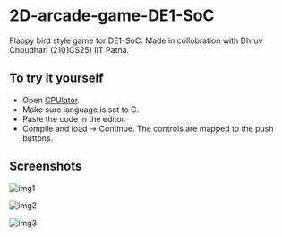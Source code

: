 # 2D-arcade-game-DE1-SoC
Flappy bird style game for DE1-SoC. Made in collobration with Dhruv Choudhari (2101CS25) IIT Patna.

## To try it yourself
- Open [CPUlator](https://cpulator.01xz.net/?sys=arm-de1soc&d_audio=48000).
- Make sure language is set to C.
- Paste the code in the editor.
- Compile and load -> Continue. The controls are mapped to the push buttons.


## Screenshots

![img1](https://github.com/dhruvkumaragrawal85/2D-arcade-game-DE1-SoC/assets/110057140/14804697-e6e8-480c-b411-b64eafe67dcd)

![img2](https://github.com/dhruvkumaragrawal85/2D-arcade-game-DE1-SoC/assets/110057140/1e612853-0dd0-4046-a3ce-ea146311512d)

![img3](https://github.com/dhruvkumaragrawal85/2D-arcade-game-DE1-SoC/assets/110057140/2f8fdeb0-5e0c-419d-993f-506e39b01f80)




